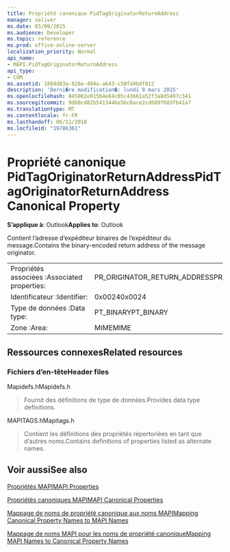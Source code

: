 ```yaml
---
title: Propriété canonique PidTagOriginatorReturnAddress
manager: soliver
ms.date: 03/09/2015
ms.audience: Developer
ms.topic: reference
ms.prod: office-online-server
localization_priority: Normal
api_name:
- MAPI.PidTagOriginatorReturnAddress
api_type:
- COM
ms.assetid: 1884d83a-826e-494a-a643-c58fa9bdf812
description: 'Derni�re modification�: lundi 9 mars 2015'
ms.openlocfilehash: 845002e915b4e84c05c43661a52f3a8d5497c341
ms.sourcegitcommit: 9d60cd82b5413446e5bc8ace2cd689f683fb41a7
ms.translationtype: MT
ms.contentlocale: fr-FR
ms.lasthandoff: 06/11/2018
ms.locfileid: "19786361"
---
```

# <a name="pidtagoriginatorreturnaddress-canonical-property"></a><span data-ttu-id="86a1a-103">Propriété canonique PidTagOriginatorReturnAddress</span><span class="sxs-lookup"><span data-stu-id="86a1a-103">PidTagOriginatorReturnAddress Canonical Property</span></span>

  
  
<span data-ttu-id="86a1a-104">**S’applique à**: Outlook</span><span class="sxs-lookup"><span data-stu-id="86a1a-104">**Applies to**: Outlook</span></span> 
  
<span data-ttu-id="86a1a-105">Contient l’adresse d’expéditeur binaires de l’expéditeur du message.</span><span class="sxs-lookup"><span data-stu-id="86a1a-105">Contains the binary-encoded return address of the message originator.</span></span>
  
|||
|:-----|:-----|
|<span data-ttu-id="86a1a-106">Propriétés associées :</span><span class="sxs-lookup"><span data-stu-id="86a1a-106">Associated properties:</span></span>  <br/> |<span data-ttu-id="86a1a-107">PR_ORIGINATOR_RETURN_ADDRESS</span><span class="sxs-lookup"><span data-stu-id="86a1a-107">PR_ORIGINATOR_RETURN_ADDRESS</span></span>  <br/> |
|<span data-ttu-id="86a1a-108">Identificateur :</span><span class="sxs-lookup"><span data-stu-id="86a1a-108">Identifier:</span></span>  <br/> |<span data-ttu-id="86a1a-109">0x0024</span><span class="sxs-lookup"><span data-stu-id="86a1a-109">0x0024</span></span>  <br/> |
|<span data-ttu-id="86a1a-110">Type de données :</span><span class="sxs-lookup"><span data-stu-id="86a1a-110">Data type:</span></span>  <br/> |<span data-ttu-id="86a1a-111">PT_BINARY</span><span class="sxs-lookup"><span data-stu-id="86a1a-111">PT_BINARY</span></span>  <br/> |
|<span data-ttu-id="86a1a-112">Zone :</span><span class="sxs-lookup"><span data-stu-id="86a1a-112">Area:</span></span>  <br/> |<span data-ttu-id="86a1a-113">MIME</span><span class="sxs-lookup"><span data-stu-id="86a1a-113">MIME</span></span>  <br/> |
   
## <a name="related-resources"></a><span data-ttu-id="86a1a-114">Ressources connexes</span><span class="sxs-lookup"><span data-stu-id="86a1a-114">Related resources</span></span>

### <a name="header-files"></a><span data-ttu-id="86a1a-115">Fichiers d’en-tête</span><span class="sxs-lookup"><span data-stu-id="86a1a-115">Header files</span></span>

<span data-ttu-id="86a1a-116">Mapidefs.h</span><span class="sxs-lookup"><span data-stu-id="86a1a-116">Mapidefs.h</span></span>
  
> <span data-ttu-id="86a1a-117">Fournit des définitions de type de données.</span><span class="sxs-lookup"><span data-stu-id="86a1a-117">Provides data type definitions.</span></span>
    
<span data-ttu-id="86a1a-118">MAPITAGS.h</span><span class="sxs-lookup"><span data-stu-id="86a1a-118">Mapitags.h</span></span>
  
> <span data-ttu-id="86a1a-119">Contient les définitions des propriétés répertoriées en tant que d’autres noms.</span><span class="sxs-lookup"><span data-stu-id="86a1a-119">Contains definitions of properties listed as alternate names.</span></span>
    
## <a name="see-also"></a><span data-ttu-id="86a1a-120">Voir aussi</span><span class="sxs-lookup"><span data-stu-id="86a1a-120">See also</span></span>



[<span data-ttu-id="86a1a-121">Propriétés MAPI</span><span class="sxs-lookup"><span data-stu-id="86a1a-121">MAPI Properties</span></span>](mapi-properties.md)
  
[<span data-ttu-id="86a1a-122">Propriétés canoniques MAPI</span><span class="sxs-lookup"><span data-stu-id="86a1a-122">MAPI Canonical Properties</span></span>](mapi-canonical-properties.md)
  
[<span data-ttu-id="86a1a-123">Mappage de noms de propriété canonique aux noms MAPI</span><span class="sxs-lookup"><span data-stu-id="86a1a-123">Mapping Canonical Property Names to MAPI Names</span></span>](mapping-canonical-property-names-to-mapi-names.md)
  
[<span data-ttu-id="86a1a-124">Mappage de noms MAPI pour les noms de propriété canonique</span><span class="sxs-lookup"><span data-stu-id="86a1a-124">Mapping MAPI Names to Canonical Property Names</span></span>](mapping-mapi-names-to-canonical-property-names.md)

